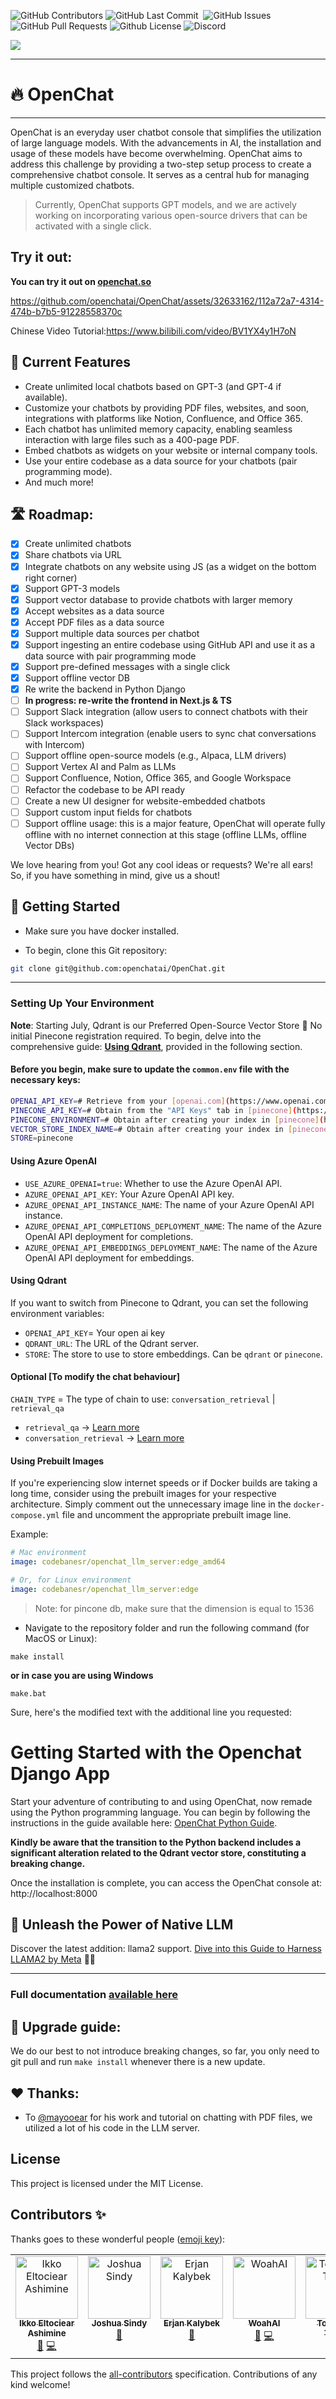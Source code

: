 


<p>
<img alt="GitHub Contributors" src="https://img.shields.io/github/contributors/openchatai/openchat" />
<img alt="GitHub Last Commit" src="https://img.shields.io/github/last-commit/openchatai/openchat" />
<img alt="" src="https://img.shields.io/github/repo-size/openchatai/openchat" />
<img alt="GitHub Issues" src="https://img.shields.io/github/issues/openchatai/openchat" />
<img alt="GitHub Pull Requests" src="https://img.shields.io/github/issues-pr/openchatai/openchat" />
<img alt="Github License" src="https://img.shields.io/badge/License-MIT-yellow.svg" />
<img alt="Discord" src="https://img.shields.io/discord/1110910277110743103?label=Discord&logo=discord&logoColor=white&style=plastic&color=d7b023)](https://discord.gg/Q8hHfdav" />
</p>

![](https://gcdnb.pbrd.co/images/gjX4atjx9uKT.png?o=1)

------
# 🔥 OpenChat

---- 
OpenChat is an everyday user chatbot console that simplifies the utilization of large language models. With the advancements in AI, the installation and usage of these models have become overwhelming. OpenChat aims to address this challenge by providing a two-step setup process to create a comprehensive chatbot console. It serves as a central hub for managing multiple customized chatbots.

> Currently, OpenChat supports GPT models, and we are actively working on incorporating various open-source drivers that can be activated with a single click.




## Try it out:
**You can try it out on [openchat.so](http://openchat.so/)**

https://github.com/openchatai/OpenChat/assets/32633162/112a72a7-4314-474b-b7b5-91228558370c

Chinese Video Tutorial:https://www.bilibili.com/video/BV1YX4y1H7oN

## 🏁 Current Features

- Create unlimited local chatbots based on GPT-3 (and GPT-4 if available).
- Customize your chatbots by providing PDF files, websites, and soon, integrations with platforms like Notion, Confluence, and Office 365.
- Each chatbot has unlimited memory capacity, enabling seamless interaction with large files such as a 400-page PDF.
- Embed chatbots as widgets on your website or internal company tools.
- Use your entire codebase as a data source for your chatbots (pair programming mode).
- And much more!

## 🛣️ Roadmap:
- [x] Create unlimited chatbots
- [x] Share chatbots via URL
- [x] Integrate chatbots on any website using JS (as a widget on the bottom right corner)
- [x] Support GPT-3 models
- [x] Support vector database to provide chatbots with larger memory
- [x] Accept websites as a data source
- [x] Accept PDF files as a data source
- [x] Support multiple data sources per chatbot
- [x] Support ingesting an entire codebase using GitHub API and use it as a data source with pair programming mode
- [x] Support pre-defined messages with a single click
- [X] Support offline vector DB
- [X] Re write the backend in Python Django
- [ ] **In progress: re-write the frontend in Next.js & TS**
- [ ] Support Slack integration (allow users to connect chatbots with their Slack workspaces)
- [ ] Support Intercom integration (enable users to sync chat conversations with Intercom)
- [ ] Support offline open-source models (e.g., Alpaca, LLM drivers)
- [ ] Support Vertex AI and Palm as LLMs
- [ ] Support Confluence, Notion, Office 365, and Google Workspace
- [ ] Refactor the codebase to be API ready
- [ ] Create a new UI designer for website-embedded chatbots
- [ ] Support custom input fields for chatbots
- [ ] Support offline usage: this is a major feature, OpenChat will operate fully offline with no internet connection at this stage (offline LLMs, offline Vector DBs)

We love hearing from you! Got any cool ideas or requests? We're all ears! So, if you have something in mind, give us a shout! 


## 🚀 Getting Started

- Make sure you have docker installed. 

- To begin, clone this Git repository:

```bash
git clone git@github.com:openchatai/OpenChat.git
```

---
### Setting Up Your Environment

**Note**: Starting July, Qdrant is our Preferred Open-Source Vector Store 🚀 No initial Pinecone registration required. To begin, delve into the comprehensive guide: [**Using Qdrant**](#using-qdrant), provided in the following section.

#### Before you begin, make sure to update the `common.env` file with the necessary keys:

```sh
OPENAI_API_KEY=# Retrieve from your [openai.com](https://www.openai.com) account
PINECONE_API_KEY=# Obtain from the "API Keys" tab in [pinecone](https://www.pinecone.io)
PINECONE_ENVIRONMENT=# Obtain after creating your index in [pinecone](https://www.pinecone.io)
VECTOR_STORE_INDEX_NAME=# Obtain after creating your index in [pinecone](https://www.pinecone.io)
STORE=pinecone
```


####  Using Azure OpenAI

- `USE_AZURE_OPENAI=true`: Whether to use the Azure OpenAI API.
- `AZURE_OPENAI_API_KEY`: Your Azure OpenAI API key.
- `AZURE_OPENAI_API_INSTANCE_NAME`: The name of your Azure OpenAI API instance.
- `AZURE_OPENAI_API_COMPLETIONS_DEPLOYMENT_NAME`: The name of the Azure OpenAI API deployment for completions.
- `AZURE_OPENAI_API_EMBEDDINGS_DEPLOYMENT_NAME`: The name of the Azure OpenAI API deployment for embeddings.

#### Using Qdrant
If you want to switch from Pinecone to Qdrant, you can set the following environment variables:
- `OPENAI_API_KEY`= Your open ai key
- `QDRANT_URL`: The URL of the Qdrant server.
- `STORE`: The store to use to store embeddings. Can be `qdrant` or `pinecone`.


#### Optional [To modify the chat behaviour]

`CHAIN_TYPE` = The type of chain to use: `conversation_retrieval` | `retrieval_qa`

- `retrieval_qa` -> [Learn more](https://python.langchain.com/docs/use_cases/question_answering/how_to/vector_db_qa)
- `conversation_retrieval` -> [Learn more](https://python.langchain.com/docs/use_cases/question_answering/how_to/chat_vector_db)

#### Using Prebuilt Images

If you're experiencing slow internet speeds or if Docker builds are taking a long time, consider using the prebuilt images for your respective architecture. Simply comment out the unnecessary image line in the `docker-compose.yml` file and uncomment the appropriate prebuilt image line.

Example:

```yaml
# Mac environment
image: codebanesr/openchat_llm_server:edge_amd64

# Or, for Linux environment
image: codebanesr/openchat_llm_server:edge
```


> Note: for pincone db, make sure that the dimension is equal to 1536 

- Navigate to the repository folder and run the following command (for MacOS or Linux):
```
make install
```


**or in case you are using Windows**
```
make.bat
```

Sure, here's the modified text with the additional line you requested:
# Getting Started with the Openchat Django App

Start your adventure of contributing to and using OpenChat, now remade using the Python programming language. You can begin by following the instructions in the guide available here: [OpenChat Python Guide](docs/django_release.md).

**Kindly be aware that the transition to the Python backend includes a significant alteration related to the Qdrant vector store, constituting a breaking change.**

Once the installation is complete, you can access the OpenChat console at: http://localhost:8000

## 🚀 Unleash the Power of Native LLM
Discover the latest addition: llama2 support. [Dive into this Guide to Harness LLAMA2 by Meta](docs/aug_26/readme.md) 📖🔮
***
### Full documentation [available here](https://docs.openchat.so/introduction)

## 🚀 Upgrade guide:

We do our best to not introduce breaking changes, so far, you only need to git pull and run `make install` whenever there is a new update.

## ❤️ Thanks:
- To [@mayooear](https://github.com/mayooear) for his work and tutorial on chatting with PDF files, we utilized a lot of his code in the LLM server.


## License
This project is licensed under the MIT License.



## Contributors ✨

Thanks goes to these wonderful people ([emoji key](https://allcontributors.org/docs/en/emoji-key)):

<!-- ALL-CONTRIBUTORS-LIST:START - Do not remove or modify this section -->
<!-- prettier-ignore-start -->
<!-- markdownlint-disable -->
<table>
  <tbody>
    <tr>
      <td align="center" valign="top" width="14.28%"><a href="https://github.com/eltociear"><img src="https://avatars.githubusercontent.com/u/22633385?v=4?s=100" width="100px;" alt="Ikko Eltociear Ashimine"/><br /><sub><b>Ikko Eltociear Ashimine</b></sub></a><br /><a href="#ideas-eltociear" title="Ideas, Planning, & Feedback">🤔</a> <a href="https://github.com/openchatai/OpenChat/commits?author=eltociear" title="Code">💻</a></td>
      <td align="center" valign="top" width="14.28%"><a href="https://github.com/jsindy"><img src="https://avatars.githubusercontent.com/u/4966007?v=4?s=100" width="100px;" alt="Joshua Sindy"/><br /><sub><b>Joshua Sindy</b></sub></a><br /><a href="https://github.com/openchatai/OpenChat/issues?q=author%3Ajsindy" title="Bug reports">🐛</a></td>
      <td align="center" valign="top" width="14.28%"><a href="https://github.com/erjanmx"><img src="https://avatars.githubusercontent.com/u/4899432?v=4?s=100" width="100px;" alt="Erjan Kalybek"/><br /><sub><b>Erjan Kalybek</b></sub></a><br /><a href="https://github.com/openchatai/OpenChat/commits?author=erjanmx" title="Documentation">📖</a></td>
      <td align="center" valign="top" width="14.28%"><a href="https://woahai.com/"><img src="https://avatars.githubusercontent.com/u/115117306?v=4?s=100" width="100px;" alt="WoahAI"/><br /><sub><b>WoahAI</b></sub></a><br /><a href="https://github.com/openchatai/OpenChat/issues?q=author%3AWoahai321" title="Bug reports">🐛</a> <a href="https://github.com/openchatai/OpenChat/commits?author=Woahai321" title="Code">💻</a></td>
      <td align="center" valign="top" width="14.28%"><a href="https://space.bilibili.com/1900783"><img src="https://avatars.githubusercontent.com/u/36354458?v=4?s=100" width="100px;" alt="Tommy in Tongji"/><br /><sub><b>Tommy in Tongji</b></sub></a><br /><a href="https://github.com/openchatai/OpenChat/commits?author=TommyZihao" title="Documentation">📖</a></td>
      <td align="center" valign="top" width="14.28%"><a href="https://resume.applesauce.co.in"><img src="https://avatars.githubusercontent.com/u/17947802?v=4?s=100" width="100px;" alt="codebane"/><br /><sub><b>codebane</b></sub></a><br /><a href="https://github.com/openchatai/OpenChat/commits?author=codebanesr" title="Code">💻</a> <a href="https://github.com/openchatai/OpenChat/commits?author=codebanesr" title="Documentation">📖</a></td>
    </tr>
  </tbody>
</table>

<!-- markdownlint-restore -->
<!-- prettier-ignore-end -->

<!-- ALL-CONTRIBUTORS-LIST:END -->

This project follows the [all-contributors](https://github.com/all-contributors/all-contributors) specification. Contributions of any kind welcome!
